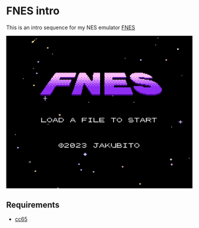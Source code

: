 # FNES intro

This is an intro sequence for my NES emulator [FNES](https://github.com/jakubito/fnes)

<img src="https://raw.githubusercontent.com/jakubito/fnes-intro/master/screenshot.png" width="500" />

## Requirements

- [cc65](https://cc65.github.io)
